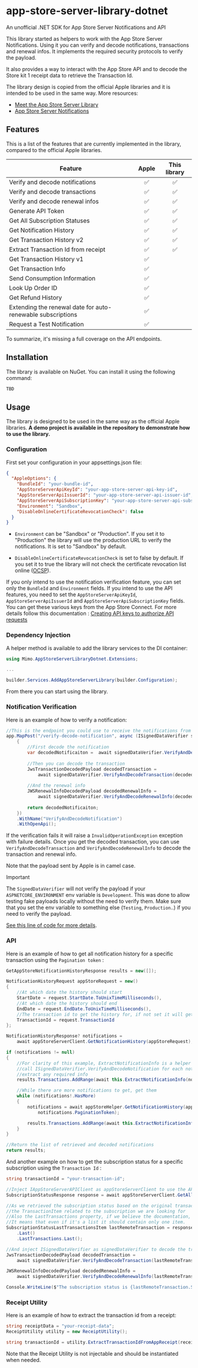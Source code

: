 # app-store-server-library-dotnet
An unofficial .NET SDK for App Store Server Notifications and API

This library started as helpers to work with the App Store Server Notifications. Using it you can verify and decode notifications, transactions and renewal infos. It implements the required security protocols to verify the payload.

It also provides a way to interact with the App Store API and to decode the Store kit 1 receipt data to retrieve the Transaction Id.

The library design is copied from the official Apple libraries and it is intended to be used in the same way.
More resources:
* [Meet the App Store Server Library](https://developer.apple.com/videos/play/wwdc2023/10143/)
* [App Store Server Notifications](https://developer.apple.com/documentation/appstoreservernotifications)

## Features 
This is a list of the features that are currently implemented in the library, compared to the official Apple libraries.

| Feature                             | Apple  | This library |
|-------------------------------------|:------:|:--------:|
| Verify and decode notifications     |   ✅    |      ✅   |
| Verify and decode transactions      |   ✅    |      ✅   |
| Verify and decode renewal infos     |   ✅    |      ✅   |
| Generate API Token                  |   ✅    |      ✅   |
| Get All Subscription Statuses       |   ✅    |      ✅   |
| Get Notification History            |   ✅    |      ✅   |
| Get Transaction History v2          |   ✅    |      ✅   |
| Extract Transaction Id from receipt |   ✅    |      ✅   |
| Get Transaction History v1          |   ✅    |          |
| Get Transaction Info                |   ✅    |          | 
| Send Consumption Information        |   ✅    |          |
| Look Up Order ID                    |   ✅    |          |
| Get Refund History                  |   ✅    |          |
| Extending the renewal date for auto-renewable subscriptions |   ✅    |          |
| Request a Test Notification         |   ✅    |          |

To summarize, it's missing a full coverage on the API endpoints.

## Installation
The library is available on NuGet. You can install it using the following command:
```bash
TBD
```

## Usage
The library is designed to be used in the same way as the official Apple libraries.
**A demo project is available in the repository to demonstrate how to use the library.**

### Configuration
First set your configuration in your appsettings.json file:
```json
{
  "AppleOptions": {
    "BundleId": "your-bundle-id",
    "AppStoreServerApiKeyId": "your-app-store-server-api-key-id",
    "AppStoreServerApiIssuerId": "your-app-store-server-api-issuer-id",
    "AppStoreServerApiSubscriptionKey": "your-app-store-server-api-subscription-key",
    "Environment": "Sandbox",
    "DisableOnlineCertificateRevocationCheck": false
  }
}
```

- `Environment` can be "Sandbox" or "Production". If you set it to "Production" the library will use the production URL to verify the notifications. It is set to "Sandbox" by default.

- `DisableOnlineCertificateRevocationCheck` is set to false by default. If you set it to true the library will not check the certificate revocation list online ([OCSP](https://en.wikipedia.org/wiki/Online_Certificate_Status_Protocol)).

If you only intend to use the notification verification feature, you can set only the `BundleId` and `Environment` fields.
If you intend to use the API features, you need to set the `AppStoreServerApiKeyId`, `AppStoreServerApiIssuerId` and `AppStoreServerApiSubscriptionKey` fields. You can get these various keys from the App Store Connect. For more details follow this documentation : [Creating API keys to authorize API requests](https://developer.apple.com/documentation/appstoreserverapi/creating_api_keys_to_authorize_api_requests)

### Dependency Injection

A helper method is available to add the library services to the DI container:
```csharp
using Mimo.AppStoreServerLibraryDotnet.Extensions;

...

builder.Services.AddAppStoreServerLibrary(builder.Configuration);
```

From there you can start using the library.

### Notification Verification
Here is an example of how to verify a notification:
```csharp
//This is the endpoint you could use to receive the notifications from Apple
app.MapPost("/verify-decode-notification", async (ISignedDataVerifier signedDataVerifier, [FromBody] ResponseBodyV2 request) =>
    {
        //First decode the notification
        var decodedNotificaiton =  await signedDataVerifier.VerifyAndDecodeNotification(request.SignedPayload);
        
        //Then you can decode the transaction
        JwsTransactionDecodedPayload decodedTransaction =
            await signedDataVerifier.VerifyAndDecodeTransaction(decodedNotificaiton.Data.SignedTransactionInfo!);
        
        //And the renewal info
        JWSRenewalInfoDecodedPayload decodedRenewalInfo =
            await signedDataVerifier.VerifyAndDecodeRenewalInfo(decodedNotificaiton.Data.SignedRenewalInfo!);
        
        return decodedNotificaiton;
    })
    .WithName("VerifyAndDecodeNotification")
    .WithOpenApi();
```

If the verification fails it will raise a `InvalidOperationException` exception with failure details.
Once you get the decoded transaction, you can use `VerifyAndDecodeTransaction` and `VerifyAndDecodeRenewalInfo` to decode the transaction and renewal info.

Note that the payload sent by Apple is in camel case.

> [!IMPORTANT]  
> The `SignedDataVerifier` will not verify the payload if your `ASPNETCORE_ENVIRONMENT` env variable is `Development`. This was done to allow testing fake payloads locally without the need to verify them. Make sure that you set the env variable to something else (`Testing`, `Production`..) if you need to verify the payload.
> 
> [See this line of code for more details](https://github.com/getmimo/app-store-server-library-dotnet/blob/main/src/SignedDataVerifier.cs#L140).


### API
Here is an example of how to get all notification history for a specific transaction using the `Pagination token` : 

```csharp
GetAppStoreNotificationHistoryResponse results = new([]);

NotificationHistoryRequest appStoreRequest = new()
{
    //At which date the history should start
    StartDate = request.StartDate.ToUnixTimeMilliseconds(),
    //At which date the history should end
    EndDate = request.EndDate.ToUnixTimeMilliseconds(),
    //The transaction id to get the history for, if not set it will get all the history
    TransactionId = request.TransactionId
};

NotificationHistoryResponse? notifications = 
    await appStoreServerClient.GetNotificationHistory(appStoreRequest);

if (notifications != null)
{
    //For clarity of this example, ExtractNotificationInfo is a helper method that will 
    //call ISignedDataVerifier.VerifyAndDecodeNotification for each notification and 
    //extract any required info
    results.Transactions.AddRange(await this.ExtractNotificationInfo(notifications));

    //While there are more notifications to get, get them
    while (notifications!.HasMore)
    {
        notifications = await appStoreHelper.GetNotificationHistory(appStoreRequest,
            notifications.PaginationToken);

        results.Transactions.AddRange(await this.ExtractNotificationInfo(notifications!));
    }
}

//Return the list of retrieved and decoded notifications
return results;
```

And another example on how to get the subscription status for a specific subscription using the `Transaction Id` :

```csharp
string transactionId = "your-transaction-id";

//Inject IAppStoreServerAPIClient as appStoreServerClient to use the API
SubscriptionStatusResponse response = await appStoreServerClient.GetAllSubscriptionStatuses(transactionId);

//As we retrieved the subscription status based on the original transaction id, the response already contains only
//the TransactionItem related to the subscription we are looking for
//Also the LastTransactions property, if we believe the documentation, only contains the most recent transaction.
//It means that even if it's a list it should contain only one item.
SubscriptionStatusLastTransactionsItem lastRemoteTransaction = response.Data
    .Last()
    .LastTransactions.Last();

//And inject ISignedDataVerifier as signedDataVerifier to decode the transaction and renewal info
JwsTransactionDecodedPayload decodedTransaction =
    await signedDataVerifier.VerifyAndDecodeTransaction(lastRemoteTransaction.SignedTransactionInfo!);

JWSRenewalInfoDecodedPayload decodedRenewalInfo =
    await signedDataVerifier.VerifyAndDecodeRenewalInfo(lastRemoteTransaction.SignedRenewalInfo!);

Console.WriteLine($"The subscription status is {lastRemoteTransaction.Status} for transaction Id {decodedTransaction.TransactionId}");
```
### Receipt Utility
Here is an example of how to extract the transaction id from a receipt:

```csharp
string receiptData = "your-receipt-data";
ReceiptUtility utility = new ReceiptUtility();

string transactionId = utility.ExtractTransactionIdFromAppReceipt(receiptData);
```

Note that the Receipt Utility is not injectable and should be instantiated when needed.
